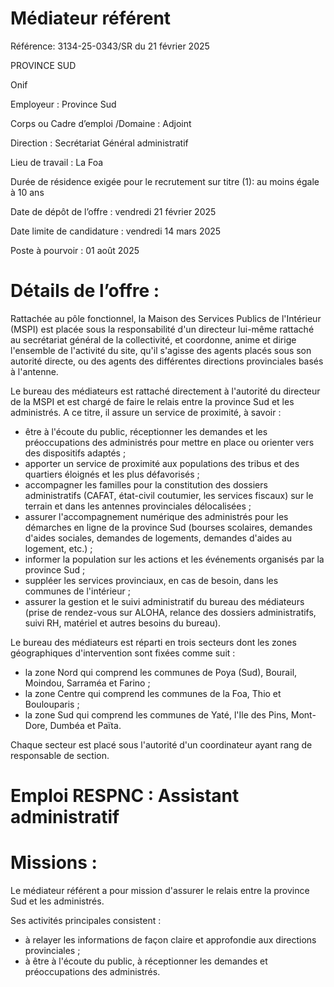 # Médiateur référent

Référence: 3134-25-0343/SR du 21 février 2025

PROVINCE SUD

Onif

Employeur : Province Sud

Corps ou Cadre d’emploi /Domaine : Adjoint

Direction : Secrétariat Général administratif

Lieu de travail : La Foa

Durée de résidence exigée pour le recrutement sur titre (1): au moins égale à 10 ans

Date de dépôt de l’offre : vendredi 21 février 2025

Date limite de candidature : vendredi 14 mars 2025

Poste à pourvoir : 01 août 2025

# Détails de l’offre :

Rattachée au pôle fonctionnel, la Maison des Services Publics de l'Intérieur (MSPI) est placée sous la responsabilité d'un directeur lui-même rattaché au secrétariat général de la collectivité, et coordonne, anime et dirige l'ensemble de l'activité du site, qu'il s'agisse des agents placés sous son autorité directe, ou des agents des différentes directions provinciales basés à l'antenne.

Le bureau des médiateurs est rattaché directement à l'autorité du directeur de la MSPI et est chargé de faire le relais entre la province Sud et les administrés. A ce titre, il assure un service de proximité, à savoir :

- être à l'écoute du public, réceptionner les demandes et les préoccupations des administrés pour mettre en place ou orienter vers des dispositifs adaptés ;
- apporter un service de proximité aux populations des tribus et des quartiers éloignés et les plus défavorisés ;
- accompagner les familles pour la constitution des dossiers administratifs (CAFAT, état-civil coutumier, les services fiscaux) sur le terrain et dans les antennes provinciales délocalisées ;
- assurer l'accompagnement numérique des administrés pour les démarches en ligne de la province Sud (bourses scolaires, demandes d'aides sociales, demandes de logements, demandes d'aides au logement, etc.) ;
- informer la population sur les actions et les événements organisés par la province Sud ;
- suppléer les services provinciaux, en cas de besoin, dans les communes de l'intérieur ;
- assurer la gestion et le suivi administratif du bureau des médiateurs (prise de rendez-vous sur ALOHA, relance des dossiers administratifs, suivi RH, matériel et autres besoins du bureau).

Le bureau des médiateurs est réparti en trois secteurs dont les zones géographiques d'intervention sont fixées comme suit :

- la zone Nord qui comprend les communes de Poya (Sud), Bourail, Moindou, Sarraméa et Farino ;
- la zone Centre qui comprend les communes de la Foa, Thio et Boulouparis ;
- la zone Sud qui comprend les communes de Yaté, l'Ile des Pins, Mont-Dore, Dumbéa et Païta.

Chaque secteur est placé sous l'autorité d'un coordinateur ayant rang de responsable de section.

# Emploi RESPNC : Assistant administratif

# Missions :

Le médiateur référent a pour mission d'assurer le relais entre la province Sud et les administrés.

Ses activités principales consistent :

- à relayer les informations de façon claire et approfondie aux directions provinciales ;
- à être à l'écoute du public, à réceptionner les demandes et préoccupations des administrés.